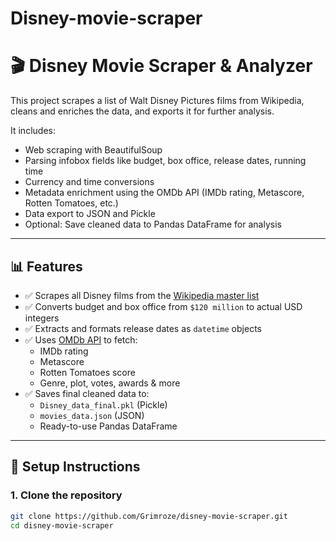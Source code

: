 # Disney-movie-scraper
# 🎬 Disney Movie Scraper & Analyzer

This project scrapes a list of Walt Disney Pictures films from Wikipedia, cleans and enriches the data, and exports it for further analysis.

It includes:
- Web scraping with BeautifulSoup
- Parsing infobox fields like budget, box office, release dates, running time
- Currency and time conversions
- Metadata enrichment using the OMDb API (IMDb rating, Metascore, Rotten Tomatoes, etc.)
- Data export to JSON and Pickle
- Optional: Save cleaned data to Pandas DataFrame for analysis

---

## 📊 Features

- ✅ Scrapes all Disney films from the [Wikipedia master list](https://en.wikipedia.org/wiki/List_of_Walt_Disney_Pictures_films)
- ✅ Converts budget and box office from `$120 million` to actual USD integers
- ✅ Extracts and formats release dates as `datetime` objects
- ✅ Uses [OMDb API](https://www.omdbapi.com/) to fetch:
  - IMDb rating
  - Metascore
  - Rotten Tomatoes score
  - Genre, plot, votes, awards & more
- ✅ Saves final cleaned data to:
  - `Disney_data_final.pkl` (Pickle)
  - `movies_data.json` (JSON)
  - Ready-to-use Pandas DataFrame

---

## 🚀 Setup Instructions

### 1. Clone the repository

```bash
git clone https://github.com/Grimroze/disney-movie-scraper.git
cd disney-movie-scraper
